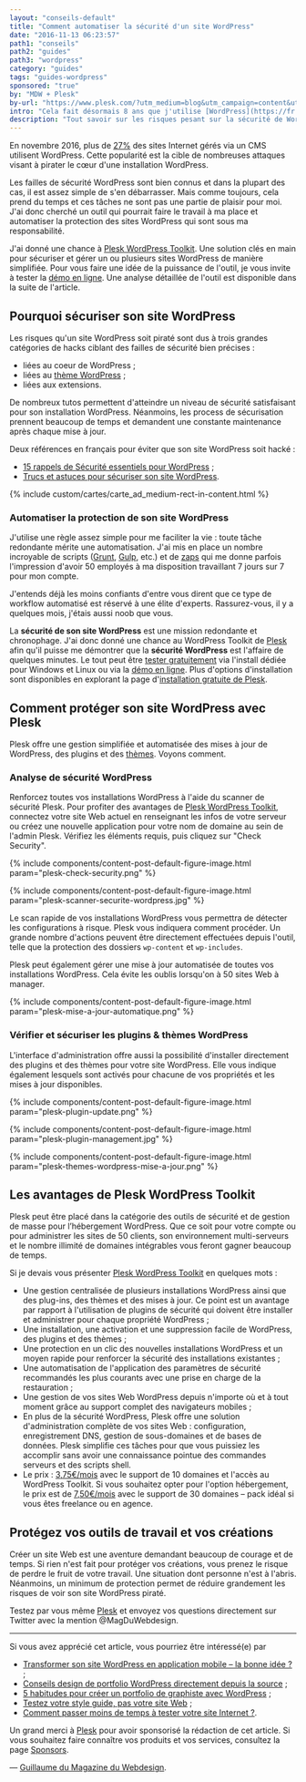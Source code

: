 ```yaml
---
layout: "conseils-default"
title: "Comment automatiser la sécurité d'un site WordPress"
date: "2016-11-13 06:23:57"
path1: "conseils"
path2: "guides"
path3: "wordpress"
category: "guides"
tags: "guides-wordpress"
sponsored: "true"
by: "MDW + Plesk"
by-url: "https://www.plesk.com/?utm_medium=blog&utm_campaign=content&utm_source=magazineduwebdesign"
intro: "Cela fait désormais 8 ans que j'utilise [WordPress](https://fr.wordpress.org/) pour une multitude de projets. J'ai accompagné près d'une centaine d'acteurs dans cet engouement planétaire pour ce CMS – Content Management System. J'ai participé à la création et à la sécurisation de nombreux sites portfolio, sites ecommerce et réseaux sociaux utilisant une [stack WordPress](http://stackshare.io/wordpress)."
description: "Tout savoir sur les risques pesant sur la sécurité de WordPress et comment protéger son site WordPress sans utiliser de plugins."
---
```

En novembre 2016, plus de [27%](https://w3techs.com/technologies/history_overview/content_management/all/y) des sites Internet gérés via un CMS utilisent WordPress. Cette popularité est la cible de nombreuses attaques visant à pirater le cœur d'une installation WordPress.

Les failles de sécurité WordPress sont bien connus et dans la plupart des cas, il est assez simple de s'en débarrasser. Mais comme toujours, cela prend du temps et ces tâches ne sont pas une partie de plaisir pour moi. J'ai donc cherché un outil qui pourrait faire le travail à ma place et automatiser la protection des sites WordPress qui sont sous ma responsabilité.

J'ai donné une chance à [Plesk WordPress Toolkit](https://www.plesk.com/features/wordpress-management-toolkit/?utm_medium=blog&utm_campaign=content&utm_source=magazineduwebdesign). Une solution clés en main pour sécuriser et gérer un ou plusieurs sites WordPress de manière simplifiée. Pour vous faire une idée de la puissance de l'outil, je vous invite à tester la [démo en ligne](https://www.plesk.com/?utm_medium=blog&utm_campaign=content&utm_source=magazineduwebdesign). Une analyse détaillée de l'outil est disponible dans la suite de l'article.

## Pourquoi sécuriser son site WordPress

Les risques qu'un site WordPress soit piraté sont dus à trois grandes catégories de hacks ciblant des failles de sécurité bien précises :

- liées au coeur de WordPress ;
- liées au [thème WordPress](http://www.magazineduwebdesign.com/ressources/themes-wordpress/) ;
- liées aux extensions.

De nombreux tutos permettent d'atteindre un niveau de sécurité satisfaisant pour son installation WordPress. Néanmoins, les process de sécurisation prennent beaucoup de temps et demandent une constante maintenance après chaque mise à jour.

Deux références en français pour éviter que son site WordPress soit hacké :

-  [15 rappels de Sécurité essentiels pour WordPress](https://wpformation.com/11-rappels-securite-wordpress/) ;
-  [Trucs et astuces pour sécuriser son site WordPress](http://www.fabricecourt.com/formation/securiser-efficacement-son-site-wordpress/).

{% include custom/cartes/carte_ad_medium-rect-in-content.html %}

### Automatiser la protection de son site WordPress

J'utilise une règle assez simple pour me faciliter la vie : toute tâche redondante mérite une automatisation. J'ai mis en place un nombre incroyable de scripts ([Grunt](http://gruntjs.com/), [Gulp](http://gulpjs.com/), etc.) et de [zaps](https://zapier.com/app/explore) qui me donne parfois l'impression d'avoir 50 employés à ma disposition travaillant 7 jours sur 7 pour mon compte.

J'entends déjà les moins confiants d'entre vous dirent que ce type de workflow automatisé est réservé à une élite d'experts. Rassurez-vous, il y a quelques mois, j'étais aussi noob que vous.

La **sécurité de son site WordPress** est une mission redondante et chronophage. J'ai donc donné une chance au WordPress Toolkit de [Plesk](https://www.plesk.com/?utm_medium=blog&utm_campaign=content&utm_source=magazineduwebdesign) afin qu'il puisse me démontrer que la **sécurité WordPress** est l'affaire de quelques minutes. Le tout peut être [tester gratuitement](http://page.plesk.com/plesk-free-download-wp?utm_medium=blog&utm_campaign=content&utm_source=magazineduwebdesign) via l'install dédiée pour Windows et Linux ou via la [démo en ligne](https://www.plesk.com/?utm_medium=blog&utm_campaign=content&utm_source=magazineduwebdesign). Plus d'options d'installation sont disponibles en explorant la page d'[installation gratuite de Plesk](http://page.plesk.com/plesk-free-download-wp?utm_medium=blog&utm_campaign=content&utm_source=magazineduwebdesign).

## Comment protéger son site WordPress avec Plesk

Plesk offre une gestion simplifiée et automatisée des mises à jour de WordPress, des plugins et des [thèmes](http://www.magazineduwebdesign.com/ressources/themes-wordpress/). Voyons comment.

### Analyse de sécurité WordPress

Renforcez toutes vos installations WordPress à l'aide du scanner de sécurité Plesk. Pour profiter des avantages de [Plesk WordPress Toolkit](https://www.plesk.com/features/wordpress-management-toolkit/?utm_medium=blog&utm_campaign=content&utm_source=magazineduwebdesign), connectez votre site Web actuel en renseignant les infos de votre serveur ou créez une nouvelle application pour votre nom de domaine au sein de l'admin Plesk. Vérifiez les éléments requis, puis cliquez sur "Check Security".

{% include components/content-post-default-figure-image.html param="plesk-check-security.png" %}

{% include components/content-post-default-figure-image.html param="plesk-scanner-securite-wordpress.jpg" %}

Le scan rapide de vos installations WordPress vous permettra de détecter les configurations à risque. Plesk vous indiquera comment procéder. Un grande nombre d'actions peuvent être directement effectuées depuis l'outil, telle que la protection des dossiers `wp-content` et `wp-includes`.

Plesk peut également gérer une mise à jour automatisée de toutes vos installations WordPress. Cela évite les oublis lorsqu'on à 50 sites Web à manager.

{% include components/content-post-default-figure-image.html param="plesk-mise-a-jour-automatique.png" %}

### Vérifier et sécuriser les plugins & thèmes WordPress

L'interface d'administration offre aussi la possibilité d'installer directement des plugins et des thèmes pour votre site WordPress. Elle vous indique également lesquels sont activés pour chacune de vos propriétés et les mises à jour disponibles.

{% include components/content-post-default-figure-image.html param="plesk-plugin-update.png" %}

{% include components/content-post-default-figure-image.html param="plesk-plugin-management.jpg" %}

{% include components/content-post-default-figure-image.html param="plesk-themes-wordpress-mise-a-jour.png" %}

## Les avantages de Plesk WordPress Toolkit

Plesk peut être placé dans la catégorie des outils de sécurité et de gestion de masse pour l’hébergement WordPress. Que ce soit pour votre compte ou pour administrer les sites de 50 clients, son environnement multi-serveurs et le nombre illimité de domaines intégrables vous feront gagner beaucoup de temps.

Si je devais vous présenter [Plesk WordPress Toolkit](https://www.plesk.com/features/wordpress-management-toolkit/?utm_medium=blog&utm_campaign=content&utm_source=magazineduwebdesign) en quelques mots :

- Une gestion centralisée de plusieurs installations WordPress ainsi que des plug-ins, des thèmes et des mises à jour. Ce point est un avantage par rapport à l'utilisation de plugins de sécurité qui doivent être installer et administrer pour chaque propriété WordPress ;
- Une installation, une activation et une suppression facile de WordPress, des plugins et des thèmes ;
- Une protection en un clic des nouvelles installations WordPress et un moyen rapide pour renforcer la sécurité des installations existantes ;
- Une automatisation de l'application des paramètres de sécurité recommandés les plus courants avec une prise en charge de la restauration ;
- Une gestion de vos sites Web WordPress depuis n'importe où et à tout moment grâce au support complet des navigateurs mobiles ;
- En plus de la sécurité WordPress, Plesk offre une solution d'administration complète de vos sites Web : configuration, enregistrement DNS, gestion de sous-domaines et de bases de données. Plesk simplifie ces tâches pour que vous puissiez les accomplir sans avoir une connaissance pointue des commandes serveurs et des scripts shell.
- Le prix : [3,75€/mois](https://www.plesk.com/plans-pricing/?utm_medium=blog&utm_campaign=content&utm_source=magazineduwebdesign) avec le support de 10 domaines et l'accès au WordPress Toolkit. Si vous souhaitez opter pour l'option hébergement, le prix est de [7,50€/mois](https://www.plesk.com/plans-pricing/?utm_medium=blog&utm_campaign=content&utm_source=magazineduwebdesign) avec le support de 30 domaines – pack idéal si vous êtes freelance ou en agence.

## Protégez vos outils de travail et vos créations

Créer un site Web est une aventure demandant beaucoup de courage et de temps. Si rien n'est fait pour protéger vos créations, vous prenez le risque de perdre le fruit de votre travail. Une situation dont personne n'est à l'abris. Néanmoins, un minimum de protection permet de réduire grandement les risques de voir son site WordPress piraté.

Testez par vous même [Plesk](https://www.plesk.com/?utm_medium=blog&utm_campaign=content&utm_source=magazineduwebdesign) et envoyez vos questions directement sur Twitter avec la mention @MagDuWebdesign.

---

Si vous avez apprécié cet article, vous pourriez être intéressé(e) par

-  [Transformer son site WordPress en application mobile – la bonne idée ?](http://www.magazineduwebdesign.com/conseils/guides/transformer-son-site-wordpress-en-application-mobile-la-bonne-idee/) ;
-  [Conseils design de portfolio WordPress directement depuis la source](http://www.magazineduwebdesign.com/conseils/guides/design-portfolio-graphiste-wordpress/) ;
-  [5 habitudes pour créer un portfolio de graphiste avec WordPress](http://www.magazineduwebdesign.com/conseils/guides/creer-portfolio-graphiste-wordpress/) ;
-  [Testez votre style guide, pas votre site Web](http://www.magazineduwebdesign.com/conseils/guides/testez-votre-style-guide-pas-votre-site-web/) ;
-  [Comment passer moins de temps à tester votre site Internet ?](http://www.magazineduwebdesign.com/conseils/guides/comment-passer-moins-de-temps-a-tester-votre-site-internet/).

Un grand merci à [Plesk](https://www.plesk.com/?utm_medium=blog&utm_campaign=content&utm_source=magazineduwebdesign) pour avoir sponsorisé la rédaction de cet article. Si vous souhaitez faire connaître vos produits et vos services, consultez la page [Sponsors](http://www.magazineduwebdesign.com/sponsors/).

— [Guillaume du Magazine du Webdesign](https://www.linkedin.com/in/gpalayer).

